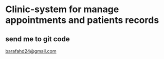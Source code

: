 # Clinic-system for manage appointments and patients records
## send me to git code
barafahd24@gmail.com
